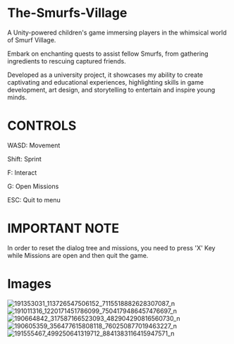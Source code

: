 # The-Smurfs-Village
A Unity-powered children's game immersing players in the whimsical world of Smurf Village. 

Embark on enchanting quests to assist fellow Smurfs, from gathering ingredients to rescuing captured friends. 

Developed as a university project, it showcases my ability to create captivating and educational experiences, highlighting skills in game development, art design, and storytelling to entertain and inspire young minds.

# CONTROLS

WASD: Movement

Shift: Sprint

F: Interact

G: Open Missions

ESC: Quit to menu

# IMPORTANT NOTE
In order to reset the dialog tree and missions, you need to press 'X' Key while Missions are open and then quit the game.

# Images
![191353031_113726547506152_7115518882628307087_n](https://github.com/user-attachments/assets/45f10991-4119-44ac-b146-7ddd023bcf68)
![191011316_1220171451786099_7504179486457476697_n](https://github.com/user-attachments/assets/6d4a369a-7f2d-4c9a-8fa6-f82f75632a43)
![190664842_317587166523093_482904290816560730_n](https://github.com/user-attachments/assets/efc36a62-5b38-4ae7-8a1c-5db3ba6189db)
![190605359_356477615808118_760250877019463227_n](https://github.com/user-attachments/assets/11b1cf34-09df-4553-82bd-c8164e96def9)
![191555467_499250641319712_8841383116415947571_n](https://github.com/user-attachments/assets/30bc34a1-00d5-4f9d-aeeb-ea9fc674ec6c)
